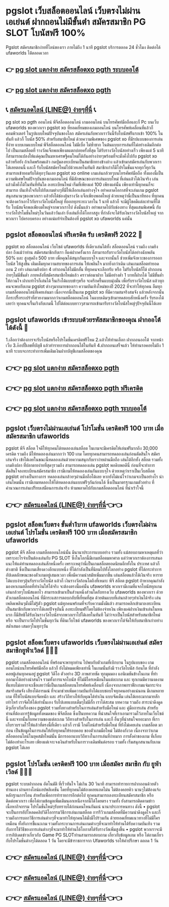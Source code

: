 # pgslot เว็บสล็อตออนไลน์ เว็บตรงไม่ผ่านเอเย่นต์  ฝากถอนไม่มีขั้นต่ํา สมัครสมาชิก PG SLOT โบนัสฟรี 100% 
Pgslot สมัครสมาชิกง่ายที่ไลน์ของเรา ภายไม่ถึง 1 นาที pgslot บริการตลอด 24 ชั่วโมง ติดต่อได้ ufaworlds ได้้ตลอดเวลา 

## 👉 [pg slot แตกง่าย สมัครสล็อตxo pgth ระบบออโต้](https://customer.ufaworlds.com/register?agent=ufa)
## 👉 [pg slot แตกง่าย สมัครสล็อตxo pgth](https://ufaworlds.com/)
## 📞 [สมัครแอดไลน์ (LINE@) ง่ายๆที่นี่](https://lin.ee/WM4070V) 📞

pg slot xo pgth ออนไลน์ พีจีสล็อตออนไลน์ เกมออนไลน์ บนโทรศัพท์มือถือและก็ Pc บนเว็บ ufaworlds ของพวกเรา 
pgslot xo ที่ยอดเยี่ยมของเกมออนไลน์ บนโทรศัพท์เคลื่อนที่แล้วก็คอมพิวเตอร์ ในรูปแบบใหม่ปัจจุบันของโลก สมัครเล่นกับพวกเราวันนี้รับโบนัสฟรีแรกเข้า 100% ในทันที แล้วก็ โบนัส 50% สำหรับสมาชิกใหม่ ด้วยความพิเศษของ pgslot xo ที่มีรปแบบของการเล่นที่ง่าย แบบเกมแบบใหม่ พีจีสล็อตออนไลน์ ไม่มีเบื่อ ไม่ซ้ำซาก ในต้นแบบการเล่นที่ไม่อย่างเดิมอีกต่อไป เป็นเกมสล็อตที่ รางวัลแจ็กพอเพียงตแตกบ่อยครั้งที่สุด ได้รับรางวัลโบนัสอย่างเร็ว เพียงแต่ 5 นาที ก็สามารถแปลงให้แด่คุณเป็นมหาเศรษฐีคนใหม่ได้กันอย่างง่ายๆพร้อมที่จะมั่งคั่งไปกับ pgslot xo แล้วหรือยัง ถ้าเกิดพร้อมแล้ว กดปุ่มลงทะเบียนเป็นสมาชิกทางข้างล่าง แล้วเข้ามาสมัครเล่นกับพวกเราได้เลยตอนนี้ และก็ รับโบนัสสมัครใหม่ไปด้วยเลยในทันที สมาชิกเก่าก็มีโปรโมชั่นแจกทุกวี่ทุกวัน สามารถเข้ายอมรับได้ทุกๆวันเลย pgslot xo online เกมเล่นกล้วยๆบนโทรศัพท์มือถือ ทั้งผองนี้เป็นความพิเศษใหม่ปัจจุบันของเกมออนไลน์ ที่มีลักษณะของการเล่นแบบใหม่ ที่เล่นแล้วได้เงินจริง เล่นแล้วมั่งคั่งได้ในทันทีทันใด ลงทะเบียนใหม่ เริ่มที่เพียงแค่ 100 เพียงแค่นั้น เพียงเท่านี้ทุกคนก็จะสามารถ บันเทิงใจกับไปกับเกมต่างๆที่มีให้เลือกเล่นอย่างจุใจ อย่าคลาดโอกาสที่จะเล่นเกม pgslot สนุกสนานๆของพวกเรา แล้วยังได้ช่องลุ้นรางวัล แจ็กเพียงพอตใหญ่ ด้วยเหตุว่านี่เป็นนาทีทอง ที่ทุกคนจะต้องคว้าเอาไว้กับรางวัลโบนัสใหญ่ ที่ออกทุกระยะเวลาใน 1 นาที แล้วก็ จะมีผู้โชคดีแต่ละท่านที่ได้รับ โบนัสแจ็กพอเพียงตใหญ่จากพวกเราไป ดังนั้นแล้ว อย่าพลาดไปกับช่องทาง ที่สุดแสนพิเศษนี้ กับรางวัลโปรโมชั่นใหม่ๆในวันแล้ววันเล่า ยิ่งเล่นยิ่งได้โอกาสสูง ที่กำลังจะได้รับเงินรางวัลโบนัสใหญ่ จากพวกเรา ไปครอบครอง อย่างแน่แท้จำเป็นต้องที่ pgslot xo ufaworlds แค่นั้น

## pgslot สล็อตออนไลน์ ฟรีเครดิต รับ เครดิตฟรี 2022 🧧
pgslot xo สล็อตออนไลน์ เว็บไซต์ ufaworlds ที่เดียวเล่นได้ทั้ง สล็อตออนไลน์ รวมถึง เกมยิงปลา ถึงแม้ว่าท่าน สมัครสมาชิกกับเรา ก็แค่ฝากครั้งแรก ก็สามารถรับรางวัลโบนัสได้อย่างฉับพลัน 50% และ สูงสุดถึง 500 บาท เพื่อคุณได้สนุกกันแบบจุใจ และจากนั้นก็ ช่วยเพิ่มจังหวะของการออกโบนัส ให้สูงขึ้น เติมเต็มทุกความสบายของการเล่น ให้เพลินใจ มากยิ่งกว่าเดิม เล่นเกมสล็อตทำยอดถอน 2 เท่า เล่นเกมยิงปลา 4 เท่าถอนได้ไม่มีกลั้น ที่ทุกคนจะเลือกรับ หรือ ไม่รับโบนัสก็ได้ ฝากถอนง่ายๆไม่มีขั้นต่ำ ภายหลังที่สมัครสมาชิกใหม่แล้ว คราวต่อมาฝาก ไม่มีอย่างต่ำ 1 บาทก็ฝากได้ ไม่มีขั้นต่ำ ให้กวนใจ ฝากเท่าไรก็เล่นได้ รื้นเริงได้แบบขำๆหรือ จะครึกครื้นแบบมุ่งมั่น เพื่อรับรางวัลโบนัส แล้วทุกคนจะพบกับเกม pgslot ต่างๆมากมายของเรา ความบันเทิงใหม่ของปี 2022 ที่จะทำให้ทุกคน ลืมทุกเกมสล็อตออนไลน์ที่เคยเล่นมา เนื่องจากนี่เป็นเกม pgslot xo ที่มีความสมจริงสมจัง แล้วหลังจากนั้นก็กระปรี้กระเปร่าที่สวยงามมากกว่าเกมสล็อตออนไลน์ ในแบบเดิมๆเข้ามาทดสอบสักหนึ่งครั้ง รับรองได้เลยว่า ทุกคนจะรื้นเริงกับเกมนี้ ไปได้ต่อแบบยาวๆสามารถเข้ามารับรางวัลโบนัสใหญ่ๆปัจจุบันนี้ได้เลย


## pgslot ufaworlds เข้าระบบด้วยรหัสสมาชิกของคุณ ฝากออโต้ ได้ดังนี้ 🧧
1.เลือกว่าต้องการจะรับโบนัสหรือโปรโมชั่นเครดิตฟรีไหม
2.แล้วให้ท่านเลือก ฝากถอนออโต้ จากหน้าเว็บ
3.ก๊อปปี้เลขที่บัญชี แล้วทำรายการฝากถอนได้ในทันที
4.ฝากถอนเสร็จแล้ว ให้ท่านรอคอยไม่ถึง 1 นาที ระบบจะกระทำการเพิ่มเติมเงินฝากบัญชีเกมสล็อตของคุณ

## 👉👉 [pg slot แตกง่าย สมัครสล็อตxo pgth](https://ufaworlds.com/)
## 👉👉 [pg slot แตกง่าย สมัครสล็อตxo pgth ฟรีเครดิต](https://lin.ee/WM4070V)
## 👉👉 [pg slot แตกง่าย สมัครสล็อตxo pgth ระบบออโต้](https://customer.ufaworlds.com/register?agent=ufa)

## pgslot เว็บตรงไม่ผ่านเอเย่นต์ โปรโมชั่น เครดิตฟรี 100 บาท เมื่อสมัครสมาชิก ufaworlds 
pgslot พีจี สล็อต ใจดีให้ทุกคนได้ทดลองเล่นสล็อต ในเกมจะมีเครดิตให้เล่นฟรีมากถึง 30,000 เครดิต รวมถึง มีให้ทดลองเล่นมากกว่า 100 เกม โดยทุกคนสามารถทดลองเล่นก่อนตัดสินใจ สมัครเล่นจริง เข้าได้เลยในขณะนี้ทดลองเล่นด้วยความสนุกกับเราง่ายผ่านมือถือ เล่นได้อีกทั้ง สล็อต รวมทั้ง เกมยิงปลา ที่ปลาตายง่ายที่สุดๆรวมถึง สามารถทดลองเล่น pgslot พอดิบพอดีนี่ ก่อนที่จะทำการตัดสินใจลงทะเบียนสมัครสมาชิก เรามีเกมให้ทดลองเล่นกันแบบจุใจ ด้วยเหตุว่าเราเป็นเว็บสล็อต pgslot อย่างเป็นทางการ ทดลองเล่นกล้วยๆผ่านมือถือได้เลย หากยังไม่แน่ใจว่าเกมจะเป็นอย่างไร น่าเล่นไหมนั้น เรามีเกมทดลองให้ได้ทดลองเล่นแบบฟรีๆกันก่อนได้ ซึ่งเป็นมาตรฐานเกมตัวอย่าง ที่คำนวณการเล่นเปรียบเสมือนการเล่นจริง ห้ามพลาดไปกับเกมสล็อตออนไลน์ ที่น่าเร้าใจนี้

## 👉👉 [สมัครแอดไลน์ (LINE@) ง่ายๆที่นี่](https://lin.ee/WM4070V)👈👈

## pgslot สล็อตเว็บตรง ขั้นต่ำ1บาท ufaworlds เว็บตรงไม่ผ่านเอเย่นต์ โปรโมชั่น เครดิตฟรี 100 บาท เมื่อสมัครสมาชิก ufaworlds 
pgslot พีจี สล็อต เกมสล็อตออนไลน์นั้น มีนานาประการแบบอย่าง รวมทั้ง แม้สอบถามหาเหตุผลที่ว่าเพราะอะไรจำเป็นต้องเล่นกับ PG SLOT ซึ่งในโลกนี้มีเกมสล็อตมหาศาล แต่ว่าพวกเราต้องการเสนอแนะให้แด่ท่านทดลองเล่นสักหนึ่งครั้ง เพราะเหตุว่านี่เป็นเกมสล็อตยอดนิยมอีกทั้งใน ประเทศ แล้วก็ ต่างชาติ ซึ่งเป็นเกมเสี่ยงดวงอีกแบบหนึ่ง ที่ได้กำลังเป็นที่นิยมไปทั้งโลกอย่าง pgslot ที่ได้กระทำการอัปเดตลักษณะของตัวเกมอยู่เสมอเวลา เพื่อมีความนำสมัยเพิ่มมากขึ้น เล่นสล็อตแล้วได้เงินจริง หารายได้แบบง่ายๆลุ้นรับรางวัลโบนัส แล้วก็ เงินรางวัลก้อนโตถึงที่เหมาะ พีจี สล็อต pgslot ถ้าหากคุณกำลังมองหาเกมสล็อตที่ทำเงินให้ได้จริง จะต้องตรงนี้แค่นั้น ufaworlds พวกเรามีเกมที่แจกโบนัสทุกเกม เล่นกล้วยๆโบนัสแตกไว สามารถเข้ามาเป็นส่วนหนึ่งส่วนใดกับทางเว็บ ufaworlds ของพวกเรา ด้วยตัวเกมสล็อตออนไลน์ ที่มีกระแสการตอบกลับที่เยี่ยมที่สุด ด้วยต้นแบบที่เล่นกล้วยๆทำเงินได้จริง เล่นเพลิดเพลินๆมั่งมีไม่รู้ตัว pgslot แม้ทุกคนพร้อมที่จะรับความมั่งมีแล้ว สามารถคลิกเข้ามาลงทะเบียนเป็นสมาชิกกับพวกเราได้เลยปัจจุบันนี้ ลงทะเบียนฟรีโดยไม่ต้องจ่ายเงิน เพียงแค่ฝากเงินเข้าเล่นในหนแรก ก็มีสิทธิได้รับเงินรางวัลโบนัสจากพวกเราไปได้เลยในทันที ไม่ว่าจะเป็นโบนัสสำหรับสมาชิกใหม่ หรือ จะเป็นรางวัลโปรโมชั่นทุกวัน ที่ดินเว็บไซต์ ufaworlds ของพวกเราได้จัดให้กับสมาชิกเก่าอย่างสม่ำเสมอ เสมอๆในทุกๆวัน

## pgslot สล็อตเว็บตรง ufaworlds เว็บตรงไม่ผ่านเอเย่นต์ สมัครสมาชิกยูฟ่าเวิลด์ 🧧🧧🧧
pgslot เกมสล็อตออนไลน์ ที่พร้อมจะพาทุกท่าน ไปพบกับตัวเกมที่เบิกบาน ในรูปแบบของ เกมออนไลน์บนโทรศัพท์มือถือ แล้วก็ ยังไม่หมดเพียงเท่านี้ ในเกมนั้นยังมี รางวัลโบนัส ก้อนโต ที่กำลังคอยผู้เล่นทุกคนอยู่ pgslot วิดีโอ ตัวอย่าง 3D ภาพสวยชัด ทุกมุมมอง แอนิเมชันข้างในเกม ที่ทำออกมาได้อย่างน่าสนใจ รวมทั้งการแจกโบนัส ที่ไม่มีใครเหมือนในแต่ละเกม และ ทุกเกมมีความงดงาม ที่แทบไม่อยากจะเชื่อเลยว่านี่เป็นเกมสล็อตบนโทรศัพท์เคลื่อนที่ เนื่องจากภาพกราฟิกงามแจ่มกระจ่าง สมจริงสมจัง เสียงได้อารมณ์ ที่จะมาช่วยเพิ่มความบันเทิงได้แบบชอบใจทุกคนอย่างแน่นอน มีเกมหลายเกม ที่ให้โบนัสแบบจัดหนัก และ สร้างวิถีทางให้กับคุณได้ทำเงิน แบบจัดเต็ม เล่นได้เยอะมากมายสักเท่าไหร่ เราจัดให้ได้เท่านั้นเอง รับไปเลยแบบเต็มๆไม่มีกั๊ก เราได้สะสม บทความ รวมถึง สาระน่าดึงดูดดีๆเกี่ยวกับเรื่องของ pgslot รวมทั้งทางสำหรับในการเล่นสำหรับมือใหม่ และ คู่มือการเล่น สำหรับ ท่านที่ต้องการรู้ข้อมูลทั้งหมดของ พีจีสล็อต ซึ่งเป็นบทความ ที่น่าสนใจที่เราเอามารวมไว้ภายในเว็บไซต์นี้ และจากนั้นก็บทความของแต่ละเกม วิถีทางสำหรับในการเล่น และก็ อื่นๆที่น่าสนใจเยอะมาก ที่เราเก็บรวบรวมไว้ให้แล้วที่ตรงนี้ที่เดียว แล้วก็ เรามี ไกด์ไลน์สำหรับมือใหม่ ที่ยังไม่เคยเล่น เกมสล็อต มาก่อน เป็นข้อมูลในการเล่นให้กับทุกคนให้รอบคอบ ของตัวเกมมือใหม่ ไม่ต้องกังวล เนื่องจากว่าเกมสล็อตออนไลน์ในยุคสมัยใหม่นั้น มีการออกแบบวิถีทางในการเล่นที่ง่ายมาก การตั้งค่าของเกม ที่เกือบไม่ต้องทำอะไรเลย เพียงแต่เจาะจงเงินสำหรับในการวางเดิมพันต่อรอบ รวมทั้ง เริ่มสนุกสนานกับเกม pgslot ได้เลย

## pgslot โปรโมชั่น เครดิตฟรี 100 บาท เมื่อสมัคร สมาชิก กับ ยูฟ่าเวิลด์ 🧧🧧🧧
pgslot ระบบฝากถอน อัตโนมัติ ที่เร็วทันใจ ไม่เกิน 30 วินาที สามารถทำรายการฝากถอนด้วยตัวท่านเอง ผ่านทางไลน์แอปพลิเคชัน โดยที่ทุกคนไม่ต้องคอยแอดไม่น ไม่ต้องคอยคิว นานๆไม่ต้องแจ้งหลักฐานการโอน สำหรับเพื่อการทำรายการอีกต่อไป ทุกคนสามารถลงทะเบียนสมัครสมาชิก หรือ ติดต่อพวกเรา เพื่อไต่ถามข้อมูลเพิ่มเติมนอกเหนือจากนี้ได้โดยตรง รวมทั้ง ยังสามารถติดตามข่าว เนื้อหากิจกรรม โปรโมชั่นใหม่ๆรับทราบได้ก่อนคนไหนกันแน่ นานาประการหนทาง ดังนี้ • pgslot จะเป็นการอัปโหลดคลิปวิดีโอกรรมวิธีการเล่นเกมสล็อต การรีวิวเกมสล็อตที่มีความน่าดึงดูดใจ และก็ รวมถึงการบอกวิธีการเล่นต่างๆที่จะมาทำให้ทุกคนได้มั่งมีไปร่วมกัน ด้วยยอดเยี่ยมแนวทางที่ไม่มีใครเหมือน ทั้งยังการชี้แนะเกม รวมทั้งกระบวนการเล่นเกมต่างๆที่จะมาทำให้ท่านได้รับความบันเทิง รวมกับการใช้วิธีของการเล่นต่างๆที่จะมาทำให้ท่านได้โอกาสได้รับรางวัลเพิ่มสูงขึ้น • pgslot พวกเราจะมีการอัปเดตข่าวเกี่ยวกับ Game PG SLOTท่านสามารถสอบถาม เกี่ยวกับข้อมูลเกม หรือ ไต่ถามเกี่ยวกับโปรโมชั่นต่างๆได้ตลอด 1 วัน โดยจะมีข้าราชการจาก Ufaworlds รอให้คำปรึกษา ตลอด 1 วัน

## 👉👉 [สมัครแอดไลน์ (LINE@) ง่ายๆที่นี่](https://lin.ee/WM4070V)👈👈
## 👉👉 [สมัครแอดไลน์ (LINE@) ง่ายๆที่นี่](https://lin.ee/WM4070V)👈👈
## 👉👉 [สมัครแอดไลน์ (LINE@) ง่ายๆที่นี่](https://lin.ee/WM4070V)👈👈



